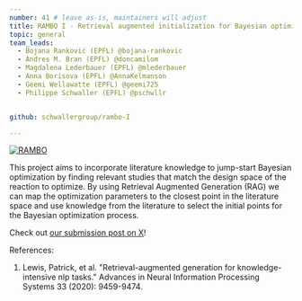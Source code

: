 ```yaml
---
number: 41 # leave as-is, maintainers will adjust
title: RAMBO I - Retrieval augmented initialization for Bayesian optimization strategy
topic: general
team_leads:
  - Bojana Ranković (EPFL) @bojana-rankovic
  - Andres M. Bran (EPFL) @doncamilom
  - Magdalena Lederbauer (EPFL) @mlederbauer
  - Anna Borisova (EPFL) @AnnaKelmanson
  - Geemi Wellawatte (EPFL) @geemi725
  - Philippe Schwaller (EPFL) @pschwllr


github: schwallergroup/rambo-I

---
```


<div>
  <a href="https://twitter.com/6ojaHa/status/1773734082637095155" title="Play video">
    <div class="video-container">
      <img alt="RAMBO" src="https://video.twimg.com/ext_tw_video/1773717276400750592/pu/vid/avc1/1102x720/ZqAm0K0IcY3l78c6.mp4">
      <span class="play-button bi bi-play-fill"></span>
    </div>
  </a>
</div>

This project aims to incorporate literature knowledge to jump-start Bayesian optimization by finding relevant studies that match the design space of the reaction to optimize. By using Retrieval Augmented Generation (RAG) we can map the optimization parameters to the closest point in the literature space and use knowledge from the literature to select the initial points for the Bayesian optimization process. 

Check out [our submission post on X](https://twitter.com/6ojaHa/status/1773734082637095155)!

References:

1. Lewis, Patrick, et al. "Retrieval-augmented generation for knowledge-intensive nlp tasks." Advances in Neural Information Processing Systems 33 (2020): 9459-9474.
